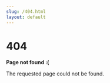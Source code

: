 ```yaml
---
slug: /404.html
layout: default 
---
```


<div class="not-found-container">
  <h1 class="not-found-title">404</h1>
 
  
  <p><strong>Page not found :(</strong></p>
  <p>The requested page could not be found.</p>
</div>
